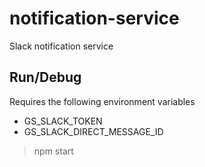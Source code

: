 # notification-service
Slack notification service


## Run/Debug

Requires the following environment variables

 - GS_SLACK_TOKEN
 - GS_SLACK_DIRECT_MESSAGE_ID    

> npm start
